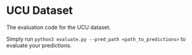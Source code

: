 # UCU Dataset

The evaluation code for the UCU dataset.

Simply run `python3 evaluate.py --pred_path <path_to_predictions>` to evaluate your predictions.